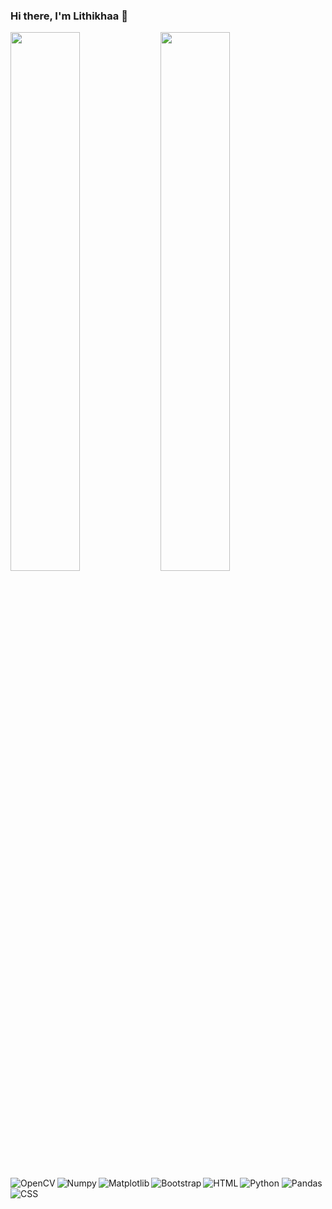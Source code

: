 ### Hi there, I'm Lithikhaa 👋

<img align = "left" width="47%"   src="https://github-readme-stats.vercel.app/api?username=Lithikhaa&show_icons=true&theme=radical" />
<img align = "left" width="47%"  src= "https://github-readme-stats.vercel.app/api/top-langs/?username=Lithikhaa&layout=compact" />


<img alt="Python" align = "bottom" src ="https://img.shields.io/badge/python-3670A0?style=for-the-badge&logo=python&logoColor=ffdd54" />
<img alt="OpenCV" align = "left" src ="https://img.shields.io/badge/opencv-%23white.svg?style=for-the-badge&logo=opencv&logoColor=white" />
<img alt="Numpy" align = "left" src ="https://img.shields.io/badge/numpy-%23013243.svg?style=for-the-badge&logo=numpy&logoColor=white" />
<img alt="Pandas" align = "bottom" src ="https://img.shields.io/badge/pandas-%23150458.svg?style=for-the-badge&logo=pandas&logoColor=white" />
<img alt="Matplotlib" align = "left" src ="https://img.shields.io/badge/Matplotlib-%23ffffff.svg?style=for-the-badge&logo=Matplotlib&logoColor=black)" />
<img alt="Bootstrap" align = "left" src ="https://img.shields.io/badge/bootstrap-%23563D7C.svg?style=for-the-badge&logo=bootstrap&logoColor=white" />
<img alt="HTML" align = "left" src ="https://img.shields.io/badge/html5-%23E34F26.svg?style=for-the-badge&logo=html5&logoColor=white" />
<img alt="CSS"  align = "left" src ="https://img.shields.io/badge/css3-%231572B6.svg?style=for-the-badge&logo=css3&logoColor=white" />


<!--
**Lithikhaa/Lithikhaa** is a ✨ _special_ ✨ repository because its `README.md` (this file) appears on your GitHub profile.

Here are some ideas to get you started:

- 🔭 I’m currently working on ...
- 🌱 I’m currently learning ...
- 👯 I’m looking to collaborate on ...
- 🤔 I’m looking for help with ...
- 💬 Ask me about ...
- 📫 How to reach me: ...
- 😄 Pronouns: ...
- ⚡ Fun fact: ...
-->
